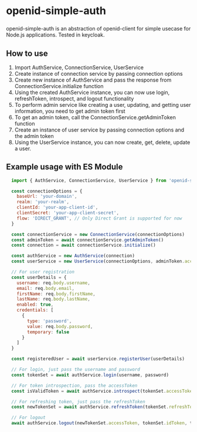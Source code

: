 # openid-simple-auth

###
  openid-simple-auth is an abstraction of openid-client for simple usecase for Node.js applications. Tested in keycloak.

## How to use
1. Import AuthService, ConnectionService, UserService
2. Create instance of connection service by passing connection options
3. Create new instance of AuthService and pass the response from ConnectionService.initialize function
4. Using the created AuthService instance, you can now use login, refreshToken, introspect, and logout functionality
5. To perform admin service like creating a user, updating, and getting user information, you need to get admin token first
6. To get an admin token, call the ConnectionService.getAdminToken function
7. Create an instance of user service by passing connection options and the admin token
8. Using the UserService instance, you can now create, get, delete, update a user.

## Example usage with ES Module
```javascript
  import { AuthService, ConnectionService, UserService } from 'openid-simple-auth'

  const connectionOptions = {
    baseUrl: 'your-domain',
    realm: 'your-realm',
    clientId: 'your-app-client-id',
    clientSecret: 'your-app-client-secret',
    flow: 'DIRECT_GRANT', // Only Direct Grant is supported for now
  }

  const connectionService = new ConnectionService(connectionOptions)
  const adminToken = await connectionService.getAdminToken()
  const connection = await connectionService.initialize()

  const authService = new AuthService(connection)
  const userService = new UserService(connectionOptions, adminToken.accessToken)

  // For user registration
  const userDetails = {
    username: req.body.username,
    email: req.body.email,
    firstName: req.body.firstName,
    lastName: req.body.lastName,
    enabled: true,
    credentials: [
      {
        type: 'password',
        value: req.body.password,
        temporary: false
      }
    ]
  }

  const registeredUser = await userService.registerUser(userDetails)

  // For login, just pass the username and password
  const tokenSet = await authService.login(username, password)

  // For token introspection, pass the accessToken
  const isValidToken = await authService.introspect(tokenSet.accessToken)

  // For refreshing token, just pass the refreshToken
  const newTokenSet = await authService.refreshToken(tokenSet.refreshToken)

  // For logout
  await authService.logout(newTokenSet.accessToken, tokenSet.idToken, tokenSet.sessionState)
```